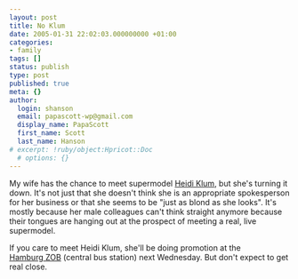 ```yaml
---
layout: post
title: No Klum
date: 2005-01-31 22:02:03.000000000 +01:00
categories:
- family
tags: []
status: publish
type: post
published: true
meta: {}
author:
  login: shanson
  email: papascott-wp@gmail.com
  display_name: PapaScott
  first_name: Scott
  last_name: Hanson
# excerpt: !ruby/object:Hpricot::Doc
  # options: {}
---
```

<p>My wife has the chance to meet supermodel <a title="Heidi Klum GmbH" href="http://www.heidiklum.com/">Heidi Klum</a>, but she's turning it down. It's not just that she doesn't think she is an appropriate spokesperson for her business or that she seems to be "just as blond as she looks". It's mostly because her male colleagues can't think straight anymore because their tongues are hanging out at the prospect of meeting a real, live supermodel.</p>
<p>If you care to meet Heidi Klum, she'll be doing promotion at the<br />
<a title="Hamburger Morgenpost" href="http://tinyurl.com/3k3wr">Hamburg ZOB</a> (central bus station) next Wednesday. But don't expect to get real close.</p>
